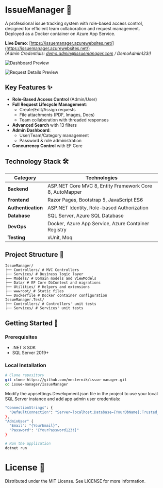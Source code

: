 # IssueManager 🚀

A professional issue tracking system with role-based access control, designed for efficient team collaboration and request management. Deployed as a Docker container on Azure App Service.

**Live Demo**: [https://issuemanager.azurewebsites.net/](https://issuemanager.azurewebsites.net/)  
*(Admin Credentials: demo.admin@issuemanager.com / DemoAdmin123!)*

![Dashboard Preview ](https://github.com/user-attachments/assets/8d9fd99e-b825-4f5c-b4fb-46b4473565f4)

![Request Details Preview](https://github.com/user-attachments/assets/78864040-b5ec-4393-8113-dfb6cfbdf981)

## Key Features ✨

- **Role-Based Access Control** (Admin/User)
- **Full Request Lifecycle Management**:
  - Create/Edit/Assign requests
  - File attachments (PDF, Images, Docs)
  - Team collaboration with threaded responses
- **Advanced Search** with 13 filters
- **Admin Dashboard**:
  - User/Team/Category management
  - Password & role administration
- **Concurrency Control** with EF Core

## Technology Stack 🛠️

| Category               | Technologies                                                               |
|------------------------|----------------------------------------------------------------------------|
| **Backend**            | ASP.NET Core MVC 8, Entity Framework Core 8, AutoMapper                    |
| **Frontend**           | Razor Pages, Bootstrap 5, JavaScript ES6                                   |
| **Authentication**     | ASP.NET Identity, Role-based Authorization                                 |
| **Database**           | SQL Server, Azure SQL Database                                             |
| **DevOps**             | Docker, Azure App Service, Azure Container Registry                        |
| **Testing**            | xUnit, Moq                                                                 |

## Project Structure 📂
```
IssueManager/  
├── Controllers/ # MVC Controllers  
├── Services/ # Business logic layer  
├── Models/ # Domain models and ViewModels  
├── Data/ # EF Core DbContext and migrations  
├── Utilities/ # Helpers and extensions  
├── wwwroot/ # Static files  
└── Dockerfile # Docker container configuration
IssueManager.Test/
├── Controllers/ # Controllers' unit tests 
├── Services/ # Services' unit tests
```

## Getting Started 🚀

### Prerequisites
- .NET 8 SDK
- SQL Server 2019+

### Local Installation
```bash
# Clone repository
git clone https://github.com/mnsternik/issue-manager.git
cd issue-manager/IssueManager
```

Modify the appsettings.Development.json file in the project to use your local SQL Server instance and add app admin user credentials:
```bash
"ConnectionStrings": {
  "DefaultConnection": "Server=localhost;Database={YourDbName};Trusted_Connection=True;MultipleActiveResultSets=true"
},
"AdminUser" {
  "Email": "{YourEmail}",
  "Password": "{YourPassword123!}"
}
```

```bash
# Run the application
dotnet run
```

# License 📄
Distributed under the MIT License. See LICENSE for more information.
